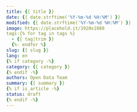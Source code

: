 ```yaml
---
title: {{ title }}
date: {{ date.strftime('%Y-%m-%d %H:%M') }}
modified: {{ date.strftime('%Y-%m-%d %H:%M') }}
image: https://placehold.it/1920x1080
tags:{% for tag in tags %}
  - {{ tag|trim }}
  {%- endfor %}
slug: {{ slug }}
lang: en
{% if category -%}
category: {{ category }}
{% endif -%}
authors: Open Data Team
summary: {{ summary }}
{% if is_article -%}
status: draft
{% endif -%}
---
```

